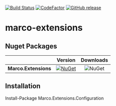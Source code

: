 [![Build Status](https://dev.azure.com/marcoaurelioit/marco-extensions/_apis/build/status/marcoaurelioit.marco-extensions)](https://dev.azure.com/marcoaurelioit/marco-extensions/_build/latest?definitionId=1)
[![CodeFactor](https://www.codefactor.io/repository/github/marcoaurelioit/marco-extensions/badge)](https://www.codefactor.io/repository/github/marcoaurelioit/marco-extensions)
[![GitHub release](https://img.shields.io/github/release/marcoaurelioit/marco-extensions.svg)](https://github.com/marcoaurelioit/marco-extensions/releases)

# marco-extensions

## Nuget Packages
||Version|Downloads|
|---------------------------|:---:|:---:|
|**Marco.Extensions**|[![NuGet](https://img.shields.io/nuget/v/Marco.Extensions.svg)](https://www.nuget.org/packages/Marco.Extensions/)|![NuGet](https://img.shields.io/nuget/dt/Marco.Extensions.svg)|

## Installation
Install-Package Marco.Extensions.Configuration

